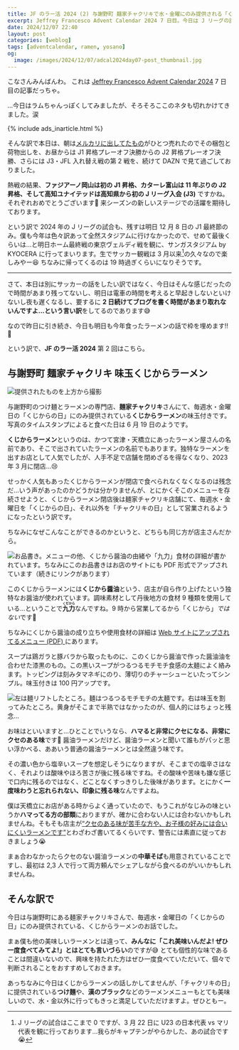 ```yaml
---
title: JF のラー活 2024 (2) 与謝野町 麺家チャクリキで水・金曜にのみ提供される「くじからラーメン」
excerpt: Jeffrey Francesco Advent Calendar 2024 7 日目。今日は J リーグの話…と思わせておいて、昨日と同じく今年食ったラーメンの話です。涙 内容は 6 月に与謝野町でいただいた、天橋立のラーメンの話…ってややこしいわ🤣
date: 2024/12/07 22:40
layout: post
categories: [weblog]
tags: [adventcalendar, ramen, yosano]
og:
  image: /images/2024/12/07/adcal2024day07-post_thumbnail.jpg
---
```


こなさんみんばんわ。
これは [Jeffrey Francesco Advent Calendar 2024][adcal] 7 日目の記事だっちゃ。

…今日はラムちゃんっぽくしてみましたが、そろそろここのネタも切れかけてきました。涙

[adcal]: https://adventar.org/calendars/10886

{% include ads_inarticle.html %}

そんな訳で本日は、朝は[メルカリに出してたもの][1204]がひとつ売れたのでその梱包と荷物出しを、お昼からは J1 昇格プレーオフ決勝からの J2 昇格プレーオフ決勝、さらには J3・JFL 入れ替え戦の第 2 戦を、続けて DAZN で見て過ごしておりました。

[1204]: /weblog/2024120401/

熱戦の結果、**ファジアーノ岡山は初の J1 昇格、カターレ富山は 11 年ぶりの J2 昇格、そして高知ユナイテッドは高知県から初の J リーグ入会 (J3)** ですかね。それぞれおめでとうございます🎊
来シーズンの新しいステージでの活躍を期待しております。

という訳で 2024 年の J リーグの試合も、残すは明日 12 月 8 日の J1 最終節のみ。僕も今年は色々訳あって全然スタジアムに行けなかったので、せめて最後くらいは…と明日ホーム最終戦の東京ヴェルディ戦を観に、サンガスタジアム by KYOCERA に行ってまいります。生でサッカー観戦は 3 月以来[^1]の久々なので楽しみやー😆
ちなみに帰ってくるのは 19 時過ぎくらいになりそうです。

[^1]: J リーグの試合はここまで 0 ですが、3 月 22 日に U23 の日本代表 vs マリ代表を観に行っております…我らがキャプテンがやらかした、あの試合です😭

- - -

さて、本日は別にサッカーの話をしたい訳ではなく、今日はそんな感じだったので時間があまり残ってないし、明日は電車の時間を考えると早起きしないといけないし夜も遅くなるし、要するに **2 日続けてブログを書く時間があまり取れないんですよ…という言い訳**をしてるのであります😅

なので昨日に引き続き、今日も明日も今年食ったラーメンの話で枠を埋めます!!🤣

という訳で、<b>JF のラー活 2024</b> 第 2 回はこちら。


## 与謝野町 麺家チャクリキ 味玉くじからラーメン

![提供されたものを上方から撮影][p1]

与謝野町のつけ麺とラーメンの専門店、<b>麺家チャクリキ</b>さんにて、毎週水・金曜日の「くじからの日」にのみ提供されている<b>くじからラーメン</b>の味玉付きです。写真のタイムスタンプによると食べた日は 6 月 19 日のようです。

<b>くじからラーメン</b>というのは、かつて宮津・天橋立にあったラーメン屋さんの名前であり、そこで出されていたラーメンの名前でもあります。独特なラーメンを出すお店として人気でしたが、人手不足で店舗を閉めざるを得なくなり、2023 年 3 月に閉店…😢

せっかく人気もあったくじからラーメンが閉店で食べられなくなくなるのは残念だ…いう声があったのかどうかは分かりませんが、とにかくそこのメニューを存続させようと、くじからラーメン閉店後は麺家チャクリキ店舗にて、毎週水・金曜日を「くじからの日」、それ以外を「チャクリキの日」として営業されるようになったという訳です。

ちなみになぜこんなことができるのかというと、どちらも同じ方が店主さんだから。

![お品書き。メニューの他、くじから醤油の由緒や「九力」食材の詳細が書かれています。ちなみにこのお品書きはお店のサイトにも PDF 形式でアップされています（続きにリンクがあります）][p2]

このくじからラーメンには<b>くじから醤油</b>という、店主が自ら作り上げたという独特なお醤油が使われています。調味素材として丹後地方の食材 9 種類を使用している…ということで<b><ruby>九力<rp>（</rp><rt>くぢから</rt><rp>）</rp></ruby></b>なんですね。9 時から営業してるから「くじから」*ではない*です🤣

ちなみにくじから醤油の成り立ちや使用食材の詳細は [Web サイトにアップされてるメニュー (PDF) ][menu]にあります。

[menu]: http://menya-chakuriki.jp/kujikara.pdf

スープは鶏ガラと豚バラから取ったものに、このくじから醤油で作った醤油油を合わせた漆黒のもの。この黒いスープがつるつるモチモチ食感の太麺によく絡みます。トッピングは刻みタマネギにのり、薄切りのチャーシューといたってシンプル。味玉付きは 100 円アップです。

![左は麺リフトしたところ。麺はつるつるモチモチの太麺です。右は味玉を割ってみたところ。黄身がそこまで半熟ではなかったのが、個人的にはちょっと残念…][p3]

お味はといいますと…ひとことでいうなら、**ハマると非常にクセになる、非常にクセのある味**です🤣 醤油ラーメンだけど、醤油ラーメンと聞いて誰もがパッと思い浮かべる、ああいう普通の醤油ラーメンとは全然違う味です。

その濃い色から塩辛いスープを想定しそうになりますが、そこまでの塩辛さはなく、それよりは酸味やほろ苦さが後に残る味ですね。その酸味や苦味も嫌な感じで口内に残るのではなく、どことなくすっきりした後味があります。とにかく**一度味わうと忘れられない、印象に残る味**なんですよね。

僕は天橋立にお店がある時からよく通っていたので、もうこれがなじみの味というか**ハマってる方の部類**におりますが、確かに合わない人には合わないかもしれませんね。そもそも店主が[<q cite="http://menya-chakuriki.jp/kujikara.pdf">クセのある味が苦手な方や、お子様の好みには合いにくいラーメンです</q>][menu]とわざわざ書いてるくらいです、警告には素直に従っておきましょう😭

まぁ合わなかったらクセのない醤油ラーメンの<b>中華そば</b>も用意されていることですし、最初は 2,3 人で行って両方頼んでシェアしながら食べるのがいいかもしれませんね。


## そんな訳で

今日は与謝野町にある麺家チャクリキさんで、毎週水・金曜日の「くじからの日」にのみ提供されている、くじからラーメンのお話でした。

まぁ僕も他の美味しいラーメンとは違って、**みんなに「これ美味いんだよ! ぜひ一度食べてみてよ!」とはとても言いづらい**のですが😅 とても個性的な味であることは間違いないので、興味を持たれた方はぜひ一度食べていただいて、個々で判断されることをおすすめしておきます。

あっちなみに今日はくじからラーメンの話しかしてませんが、「チャクリキの日」に提供されている<b>つけ麺</b>や、<b>漢のブラック</b>などのラーメンメニューもとても美味しいので、水・金以外に行ってもきっと満足していただけますよ。ぜひともー。


[p1]: /images/2024/12/07/ramen2024-02-1.jpg
[p2]: /images/2024/12/07/ramen2024-02-2.jpg
[p3]: /images/2024/12/07/ramen2024-02-3.jpg
